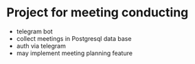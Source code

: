 # Project for meeting conducting
 - telegram bot
 - collect meetings in Postgresql data base
 - auth via telegram
 - may implement meeting planning feature